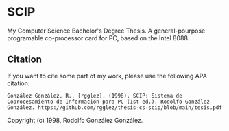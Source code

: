 # SCIP

My Computer Science Bachelor's Degree Thesis. A general-pourpose programable co-processor card for PC, based on the Intel 8088.

## Citation

If you want to cite some part of my work, please use the following APA citation:

```
González González, R., [rgglez]. (1998). SCIP: Sistema de Coprocesamiento de Información para PC (1st ed.). Rodolfo González González. https://github.com/rgglez/thesis-cs-scip/blob/main/tesis.pdf
```

Copyright (c) 1998, Rodolfo González González.
